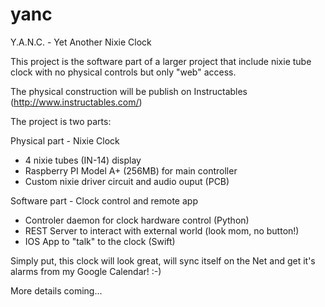 # yanc
Y.A.N.C. - Yet Another Nixie Clock

This project is the software part of a larger project that include nixie tube clock with no physical controls but only "web" access.

The physical construction will be publish on Instructables (http://www.instructables.com/)

The project is two parts:

Physical part - Nixie Clock

- 4 nixie tubes (IN-14) display
- Raspberry PI Model A+ (256MB) for main controller
- Custom nixie driver circuit and audio ouput (PCB)

Software part - Clock control and remote app

- Controler daemon for clock hardware control (Python)
- REST Server to interact with external world (look mom, no button!)
- IOS App to "talk" to the clock (Swift)

Simply put, this clock will look great, will sync itself on the Net and get it's alarms from my Google Calendar! :-)

More details coming...
